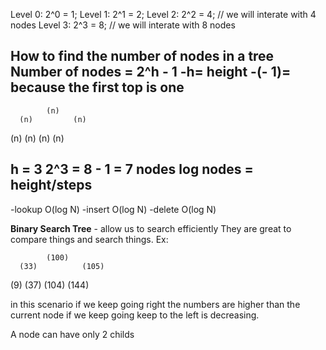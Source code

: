 
Level 0: 2^0 = 1;
Level 1: 2^1 = 2;
Level 2: 2^2 = 4; // we will interate with 4 nodes
Level 3: 2^3 = 8; // we will interate with 8 nodes

**How to find the number of nodes in a tree** 
Number of nodes = 2^h - 1
-h= height
-(- 1)= because the first top is one
---
            (n)
      (n)         (n)
   (n)   (n)   (n)   (n)

h = 3
2^3 = 8 - 1 = 7 nodes
log nodes = height/steps
---

-lookup O(log N)
-insert O(log N)
-delete O(log N)

**Binary Search Tree** - allow us to search efficiently
They are great to compare things and search things.
Ex:

            (100)
      (33)          (105)    
   (9)    (37)  (104)    (144)

in this scenario if we keep going right the numbers are higher than the current node
if we keep going keep to the left is decreasing.

A node can have only 2 childs